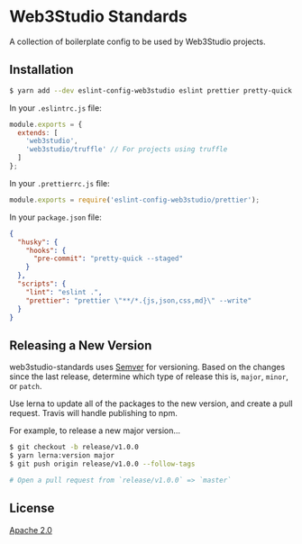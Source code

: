 # Web3Studio Standards

A collection of boilerplate config to be used by Web3Studio projects.

## Installation

```bash
$ yarn add --dev eslint-config-web3studio eslint prettier pretty-quick husky
```

In your `.eslintrc.js` file:

```js
module.exports = {
  extends: [
    'web3studio',
    'web3studio/truffle' // For projects using truffle
  ]
};
```

In your `.prettierrc.js` file:

```js
module.exports = require('eslint-config-web3studio/prettier');
```

In your `package.json` file:

```json
{
  "husky": {
    "hooks": {
      "pre-commit": "pretty-quick --staged"
    }
  },
  "scripts": {
    "lint": "eslint .",
    "prettier": "prettier \"**/*.{js,json,css,md}\" --write"
  }
}
```

## Releasing a New Version

web3studio-standards uses [Semver](https://semver.org/) for versioning. Based on the changes
since the last release, determine which type of release this is, `major`,
`minor`, or `patch`.

Use lerna to update all of the packages to the new version, and create a pull
request. Travis will handle publishing to npm.

For example, to release a new major version...

```bash
$ git checkout -b release/v1.0.0
$ yarn lerna:version major
$ git push origin release/v1.0.0 --follow-tags

# Open a pull request from `release/v1.0.0` => `master`
```

## License

[Apache 2.0](LICENSE)
